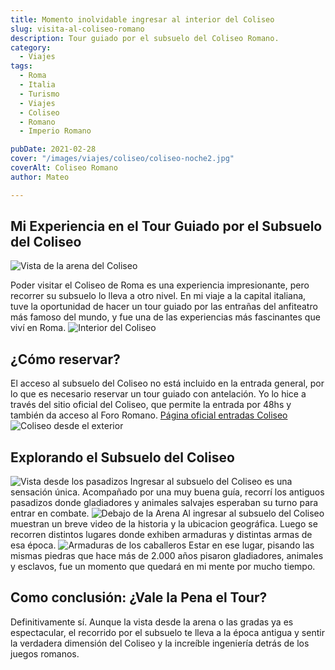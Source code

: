 ```yaml
---
title: Momento inolvidable ingresar al interior del Coliseo
slug: visita-al-coliseo-romano
description: Tour guiado por el subsuelo del Coliseo Romano.
category:
  - Viajes
tags:
  - Roma
  - Italia
  - Turismo
  - Viajes
  - Coliseo 
  - Romano
  - Imperio Romano

pubDate: 2021-02-28
cover: "/images/viajes/coliseo/coliseo-noche2.jpg"
coverAlt: Coliseo Romano
author: Mateo 

--- 
```


## Mi Experiencia en el Tour Guiado por el Subsuelo del Coliseo 
<img src="/images/viajes/coliseo/interior-coliseo.jpg" alt="Vista de la arena del Coliseo">

Poder visitar el Coliseo de Roma es una experiencia impresionante, pero recorrer su subsuelo lo lleva a otro nivel. En mi viaje a la capital italiana, tuve la oportunidad de hacer un tour guiado por las entrañas del anfiteatro más famoso del mundo, y fue una de las experiencias más fascinantes que viví en Roma.
<img src="/images/viajes/coliseo/interior5.jpg" alt="Interior del Coliseo">

## ¿Cómo reservar?

El acceso al subsuelo del Coliseo no está incluido en la entrada general, por lo que es necesario reservar un tour guiado con antelación. Yo lo hice a través del sitio oficial del Coliseo, que permite la entrada por 48hs y también da acceso al Foro Romano.
<a href="https://ticketing.colosseo.it/es/categorie/visite-guidate/" target="_blank">Página oficial entradas Coliseo</a>
<img src="/images/viajes/coliseo/coliseo2.jpg" alt="Coliseo desde el exterior">

## Explorando el Subsuelo del Coliseo
<img src="/images/viajes/coliseo/interior3.jpg" alt="Vista desde los pasadizos">
Ingresar al subsuelo del Coliseo es una sensación única. Acompañado por una muy buena guía, recorrí los antiguos pasadizos donde gladiadores y animales salvajes esperaban su turno para entrar en combate.
<img src="/images/viajes/coliseo/interior4.jpg" alt="Debajo de la Arena">
Al ingresar al subsuelo del Coliseo muestran un breve video de la historia y la ubicacion geográfica. Luego se recorren distintos lugares donde exhiben armaduras y distintas armas de esa época.
<img src="/images/viajes/coliseo/caballeros.jpg" alt="Armaduras de los caballeros">
Estar en ese lugar, pisando las mismas piedras que hace más de 2.000 años pisaron gladiadores, animales y esclavos, fue un momento que quedará en mi mente por mucho tiempo.

## Como conclusión: ¿Vale la Pena el Tour?
Definitivamente sí. Aunque la vista desde la arena o las gradas ya es espectacular, el recorrido por el subsuelo te lleva a la época antigua y sentir la verdadera dimensión del Coliseo y la increíble ingeniería detrás de los juegos romanos.


